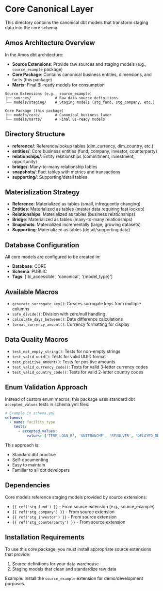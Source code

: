# Core Canonical Layer

This directory contains the canonical dbt models that transform staging data into the core schema.

## Amos Architecture Overview

In the Amos dbt architecture:
- **Source Extensions**: Provide raw sources and staging models (e.g., `source_example` package)
- **Core Package**: Contains canonical business entities, dimensions, and facts (this package)
- **Marts**: Final BI-ready models for consumption

```
Source Extensions (e.g., source_example)
├── sources/           # Raw data source definitions
└── models/staging/    # Staging models (stg_fund, stg_company, etc.)

Core Package (this package)
├── models/core/       # Canonical business layer
└── models/marts/      # Final BI-ready models
```

## Directory Structure

- **reference/**: Reference/lookup tables (dim_currency, dim_country, etc.)
- **entities/**: Core business entities (fund, company, investor, counterparty)
- **relationships/**: Entity relationships (commitment, investment, opportunity)
- **bridge/**: Many-to-many relationship tables
- **snapshots/**: Fact tables with metrics and transactions
- **supporting/**: Supporting/detail tables

## Materialization Strategy

- **Reference**: Materialized as tables (small, infrequently changing)
- **Entities**: Materialized as tables (master data requiring fast lookup)
- **Relationships**: Materialized as tables (business relationships)
- **Bridge**: Materialized as tables (many-to-many relationships)
- **Snapshots**: Materialized incrementally (large, growing datasets)
- **Supporting**: Materialized as tables (detail/supporting data)

## Database Configuration

All core models are configured to be created in:
- **Database**: CORE
- **Schema**: PUBLIC
- **Tags**: ['bi_accessible', 'canonical', '{model_type}']

## Available Macros

- `generate_surrogate_key()`: Creates surrogate keys from multiple columns
- `safe_divide()`: Division with zero/null handling
- `calculate_days_between()`: Date difference calculations
- `format_currency_amount()`: Currency formatting for display

## Data Quality Macros

- `test_not_empty_string()`: Tests for non-empty strings
- `test_valid_uuid()`: Tests for valid UUID format
- `test_positive_amount()`: Tests for positive amounts
- `test_valid_currency_code()`: Tests for valid 3-letter currency codes
- `test_valid_country_code()`: Tests for valid 2-letter country codes

## Enum Validation Approach

Instead of custom enum macros, this package uses standard dbt `accepted_values` tests in schema.yml files:

```yaml
# Example in schema.yml
columns:
  - name: facility_type
    tests:
      - accepted_values:
          values: ['TERM_LOAN_B', 'UNITRANCHE', 'REVOLVER', 'DELAYED_DRAWDOWN', 'MEZZANINE', 'RCF', 'BRIDGE']
```

This approach is:
- Standard dbt practice
- Self-documenting
- Easy to maintain
- Familiar to all dbt developers

## Dependencies

Core models reference staging models provided by source extensions:
- `{{ ref('stg_fund') }}` - From source extension (e.g., source_example)
- `{{ ref('stg_company') }}` - From source extension
- `{{ ref('stg_investor') }}` - From source extension  
- `{{ ref('stg_counterparty') }}` - From source extension

## Installation Requirements

To use this core package, you must install appropriate source extensions that provide:
1. Source definitions for your data warehouse
2. Staging models that clean and standardize raw data

Example: Install the `source_example` extension for demo/development purposes.